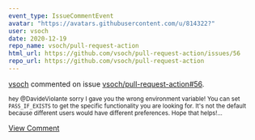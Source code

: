 ```yaml
---
event_type: IssueCommentEvent
avatar: "https://avatars.githubusercontent.com/u/814322?"
user: vsoch
date: 2020-12-19
repo_name: vsoch/pull-request-action
html_url: https://github.com/vsoch/pull-request-action/issues/56
repo_url: https://github.com/vsoch/pull-request-action
---
```


<a href='https://github.com/vsoch' target='_blank'>vsoch</a> commented on issue <a href='https://github.com/vsoch/pull-request-action/issues/56' target='_blank'>vsoch/pull-request-action#56</a>.

<small>hey @DavideViolante sorry I gave you the wrong environment variable! You can set `PASS_IF_EXISTS` to get the specific functionality you are looking for. It's not the default because different users would have different preferences. Hope that helps!...</small>

<a href='https://github.com/vsoch/pull-request-action/issues/56' target='_blank'>View Comment</a>